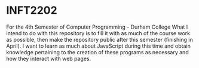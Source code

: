 # INFT2202
For the 4th Semester of Computer Programming - Durham College
What I intend to do with this repository is to fill it with as much of the course work as possible, then make the repository public after this semester (finishing in April).
I want to learn as much about JavaScript during this time and obtain knowledge pertaining to the creation of these programs as necessary and how they interact with web pages.